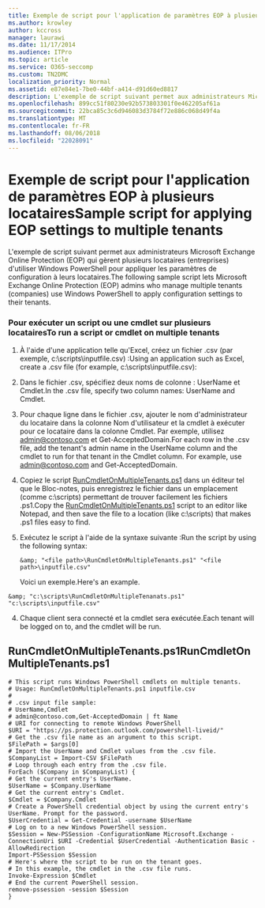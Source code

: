 ```yaml
---
title: Exemple de script pour l'application de paramètres EOP à plusieurs locataires
ms.author: krowley
author: kccross
manager: laurawi
ms.date: 11/17/2014
ms.audience: ITPro
ms.topic: article
ms.service: O365-seccomp
ms.custom: TN2DMC
localization_priority: Normal
ms.assetid: e87e84e1-7be0-44bf-a414-d91d60ed8817
description: L'exemple de script suivant permet aux administrateurs Microsoft Exchange Online Protection (EOP) qui gèrent plusieurs locataires (entreprises) d'utiliser Windows PowerShell pour appliquer les paramètres de configuration à leurs locataires.
ms.openlocfilehash: 899cc51f80230e92b573803301f0e462205af61a
ms.sourcegitcommit: 22bca85c3c6d946083d3784f72e886c068d49f4a
ms.translationtype: MT
ms.contentlocale: fr-FR
ms.lasthandoff: 08/06/2018
ms.locfileid: "22028091"
---
```

# <a name="sample-script-for-applying-eop-settings-to-multiple-tenants"></a><span data-ttu-id="c865b-103">Exemple de script pour l'application de paramètres EOP à plusieurs locataires</span><span class="sxs-lookup"><span data-stu-id="c865b-103">Sample script for applying EOP settings to multiple tenants</span></span>

<span data-ttu-id="c865b-104">L'exemple de script suivant permet aux administrateurs Microsoft Exchange Online Protection (EOP) qui gèrent plusieurs locataires (entreprises) d'utiliser Windows PowerShell pour appliquer les paramètres de configuration à leurs locataires.</span><span class="sxs-lookup"><span data-stu-id="c865b-104">The following sample script lets Microsoft Exchange Online Protection (EOP) admins who manage multiple tenants (companies) use Windows PowerShell to apply configuration settings to their tenants.</span></span>
  
### <a name="to-run-a-script-or-cmdlet-on-multiple-tenants"></a><span data-ttu-id="c865b-105">Pour exécuter un script ou une cmdlet sur plusieurs locataires</span><span class="sxs-lookup"><span data-stu-id="c865b-105">To run a script or cmdlet on multiple tenants</span></span>

1. <span data-ttu-id="c865b-106">À l'aide d'une application telle qu'Excel, créez un fichier .csv (par exemple, c:\scripts\inputfile.csv) :</span><span class="sxs-lookup"><span data-stu-id="c865b-106">Using an application such as Excel, create a .csv file (for example, c:\scripts\inputfile.csv):</span></span>
    
1. <span data-ttu-id="c865b-107">Dans le fichier .csv, spécifiez deux noms de colonne : UserName et Cmdlet.</span><span class="sxs-lookup"><span data-stu-id="c865b-107">In the .csv file, specify two column names: UserName and Cmdlet.</span></span>
    
2. <span data-ttu-id="c865b-p101">Pour chaque ligne dans le fichier .csv, ajouter le nom d'administrateur du locataire dans la colonne Nom d'utilisateur et la cmdlet à exécuter pour ce locataire dans la colonne Cmdlet. Par exemple, utilisez admin@contoso.com et Get-AcceptedDomain.</span><span class="sxs-lookup"><span data-stu-id="c865b-p101">For each row in the .csv file, add the tenant's admin name in the UserName column and the cmdlet to run for that tenant in the Cmdlet column. For example, use admin@contoso.com and Get-AcceptedDomain.</span></span>
    
2. <span data-ttu-id="c865b-110">Copiez le script [RunCmdletOnMultipleTenants.ps1](sample-script-for-applying-eop-settings-to-multiple-tenants.md#RunCmdletOnMultipleTenants.ps1) dans un éditeur tel que le Bloc-notes, puis enregistrez le fichier dans un emplacement (comme c:\scripts) permettant de trouver facilement les fichiers .ps1.</span><span class="sxs-lookup"><span data-stu-id="c865b-110">Copy the [RunCmdletOnMultipleTenants.ps1](sample-script-for-applying-eop-settings-to-multiple-tenants.md#RunCmdletOnMultipleTenants.ps1) script to an editor like Notepad, and then save the file to a location (like c:\scripts) that makes .ps1 files easy to find.</span></span> 
    
3. <span data-ttu-id="c865b-111">Exécutez le script à l'aide de la syntaxe suivante :</span><span class="sxs-lookup"><span data-stu-id="c865b-111">Run the script by using the following syntax:</span></span>
    
     `&amp; "<file path>\RunCmdletOnMultipleTenants.ps1" "<file path>\inputfile.csv"`
    
    <span data-ttu-id="c865b-112">Voici un exemple.</span><span class="sxs-lookup"><span data-stu-id="c865b-112">Here's an example.</span></span> 
    
  ```
  &amp; "c:\scripts\RunCmdletOnMultipleTenanats.ps1" "c:\scripts\inputfile.csv"
  ```

4. <span data-ttu-id="c865b-113">Chaque client sera connecté et la cmdlet sera exécutée.</span><span class="sxs-lookup"><span data-stu-id="c865b-113">Each tenant will be logged on to, and the cmdlet will be run.</span></span>
    
## <a name="runcmdletonmultipletenantsps1"></a><span data-ttu-id="c865b-114">RunCmdletOnMultipleTenants.ps1</span><span class="sxs-lookup"><span data-stu-id="c865b-114">RunCmdletOnMultipleTenants.ps1</span></span>
<span data-ttu-id="c865b-115"><a name="RunCmdletOnMultipleTenants.ps1"> </a></span><span class="sxs-lookup"><span data-stu-id="c865b-115"></span></span>

```
# This script runs Windows PowerShell cmdlets on multiple tenants.
# Usage: RunCmdletOnMultipleTenants.ps1 inputfile.csv
#  
# .csv input file sample: 
# UserName,Cmdlet
# admin@contoso.com,Get-AcceptedDomain | ft Name
# URI for connecting to remote Windows PowerShell
$URI = "https://ps.protection.outlook.com/powershell-liveid/"
# Get the .csv file name as an argument to this script.
$FilePath = $args[0]
# Import the UserName and Cmdlet values from the .csv file.
$CompanyList = Import-CSV $FilePath
# Loop through each entry from the .csv file.
ForEach ($Company in $CompanyList) {
# Get the current entry's UserName.
$UserName = $Company.UserName
# Get the current entry's Cmdlet.
$Cmdlet = $Company.Cmdlet
# Create a PowerShell credential object by using the current entry's UserName. Prompt for the password.
$UserCredential = Get-Credential -username $UserName
# Log on to a new Windows PowerShell session.
$Session = New-PSSession -ConfigurationName Microsoft.Exchange -ConnectionUri $URI -Credential $UserCredential -Authentication Basic -AllowRedirection
Import-PSSession $Session
# Here's where the script to be run on the tenant goes.
# In this example, the cmdlet in the .csv file runs.
Invoke-Expression $Cmdlet
# End the current PowerShell session.
remove-pssession -session $Session
}

```


